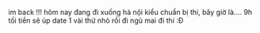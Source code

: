 im back !!! 
hôm nay đang đi xuống hà nội kiểu chuẩn bị thi, bây giờ là.... 9h tối tiền sẽ úp date 1 vài thứ nhỏ rồi đi ngủ mai đi thi :Đ